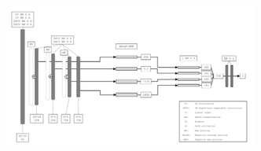 ![STnet](https://github.com/stark-t/UncertaintySlumDetection/blob/master/models/STnet_simplified_shematic.png)